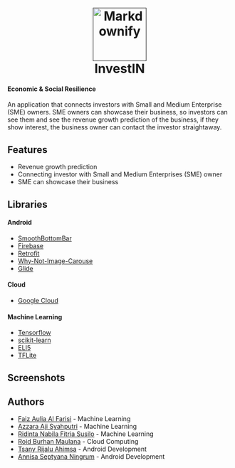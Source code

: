 <h1 align="center">
  <br>
  <a href=""><img src="https://github.com/ayaazzara/InvestIN/blob/mobile/mobile/assets/logo-squared-circle.svg" alt="Markdownify" width="120"></a>
  <br>
  InvestIN
  <br>
</h1>

#### Economic & Social Resilience
An application that connects investors with Small and Medium Enterprise (SME) owners.
SME owners can showcase their business, so investors can 
see them and see the revenue growth prediction of the 
business, if they show interest, the business owner can 
contact the investor straightaway.


## Features

- Revenue growth prediction
- Connecting investor with Small and Medium Enterprises (SME) owner
- SME can showcase their business
  
## Libraries
#### Android
- [SmoothBottomBar](https://github.com/ibrahimsn98/SmoothBottomBar/)
- [Firebase](firebase.google.com/)
- [Retrofit](https://square.github.io/retrofit/)
- [Why-Not-Image-Carouse](https://github.com/ImaginativeShohag/Why-Not-Image-Carousel)
- [Glide](https://github.com/bumptech/glide)

#### Cloud

- [Google Cloud](https://cloud.google.com/)

#### Machine Learning
- [Tensorflow](tensorflow.org/)
- [scikit-learn](https://github.com/scikit-learn/scikit-learn)
- [ELI5](https://github.com/eli5-org/eli5)
- [TFLite](https://www.tensorflow.org/lite/)


## Screenshots
<!-- <p float="left">
  <img src="https://github.com/reynardets/BeeSafe/blob/android/app/img/623149_google-pixel5-sortasage-portrait.png" alt="Daftar" width="200">
  <img src="https://github.com/reynardets/BeeSafe/blob/android/app/img/623148_google-pixel5-sortasage-portrait.png" alt="Login" width="200">
  <img src="https://github.com/reynardets/BeeSafe/blob/android/app/img/623139_google-pixel5-sortasage-portrait.png" alt="Maps" width="200">
  <img src="https://github.com/reynardets/BeeSafe/blob/android/app/img/623141_google-pixel5-sortasage-portrait.png" alt="Lapor" width="200">
<p> -->
 
## Authors

- [Faiz Aulia Al Farisi](https://github.com/Farelony) - Machine Learning
- [Azzara Aji Syahputri](https://github.com/ayaazzara) - Machine Learning
- [Ridinta Nabila Fitria Susilo](https://github.com/ridintanabila) - Machine Learning
- [Roid Burhan Maulana](https://github.com/roidsaja) - Cloud Computing
- [Tsany Rijalu Ahimsa](https://github.com/ahimsarijalu) - Android Development
- [Annisa Septyana Ningrum](https://github.com/annisaseptyana) - Android Development
